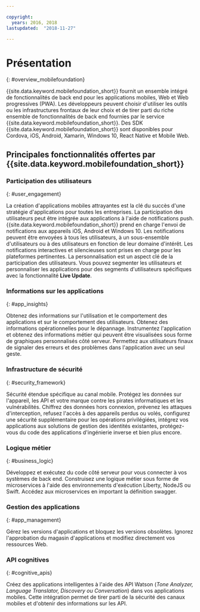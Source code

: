 ```yaml
---

copyright:
  years: 2016, 2018
lastupdated:  "2018-11-27"

---
```


#	Présentation
{: #overview_mobilefoundation}

{{site.data.keyword.mobilefoundation_short}} fournit un ensemble intégré de fonctionnalités de back end pour les applications mobiles, Web et Web progressives (PWA). Les développeurs peuvent choisir d'utiliser les outils ou les infrastructures frontaux de leur choix et de tirer parti du riche ensemble de fonctionnalités de back end fournies par le service {{site.data.keyword.mobilefoundation_short}}. Des SDK {{site.data.keyword.mobilefoundation_short}} sont disponibles pour Cordova, iOS, Android, Xamarin, Windows 10, React Native et Mobile Web.  

## Principales fonctionnalités offertes par {{site.data.keyword.mobilefoundation_short}}

### Participation des utilisateurs
{: #user_engagement}

La création d'applications mobiles attrayantes est la clé du succès d'une stratégie d'applications pour toutes les entreprises. La participation des utilisateurs peut être intégrée aux applications à l'aide de notifications push. {{site.data.keyword.mobilefoundation_short}} prend en charge l'envoi de notifications aux appareils iOS, Android et Windows 10. Les notifications peuvent être envoyées à tous les utilisateurs, à un sous-ensemble d'utilisateurs ou à des utilisateurs en fonction de leur domaine d'intérêt. Les notifications interactives et silencieuses sont prises en charge pour les plateformes pertinentes. La personnalisation est un aspect clé de la participation des utilisateurs. Vous pouvez segmenter les utilisateurs et personnaliser les applications pour des segments d'utilisateurs spécifiques avec la fonctionnalité **Live Update**.

###  Informations sur les applications
{: #app_insights}

Obtenez des informations sur l'utilisation et le comportement des applications et sur le comportement des utilisateurs. Obtenez des informations opérationnelles pour le dépannage. Instrumentez l'application et obtenez des informations métier qui peuvent être visualisées sous forme de graphiques personnalisés côté serveur. Permettez aux utilisateurs finaux de signaler des erreurs et des problèmes dans l'application avec un seul geste. 

###  Infrastructure de sécurité
{: #security_framework}

Sécurité étendue spécifique au canal mobile. Protégez les données sur l'appareil, les API et votre marque contre les pirates informatiques et les vulnérabilités. Chiffrez des données hors connexion, prévenez les attaques d'interception, refusez l'accès à des appareils perdus ou volés, configurez une sécurité supplémentaire pour les opérations privilégiées, intégrez vos applications aux solutions de gestion des identités existantes, protégez-vous du code des applications d'ingénierie inverse et bien plus encore. 

###  Logique métier
{: #business_logic}

Développez et exécutez du code côté serveur pour vous connecter à vos systèmes de back end. Construisez une logique métier sous forme de microservices à l'aide des environnements d'exécution Liberty, NodeJS ou Swift. Accédez aux microservices en important la définition swagger. 

###  Gestion des applications
{:  #app_management}

Gérez les versions d'applications et bloquez les versions obsolètes. Ignorez l'approbation du magasin d'applications et modifiez directement vos ressources Web. 

###  API cognitives 
{:  #cognitive_apis}

Créez des applications intelligentes à l'aide des API Watson (*Tone Analyzer, Language Translator, Discovery ou Conversation*) dans vos applications mobiles. Cette intégration permet de tirer parti de la sécurité des canaux mobiles et d'obtenir des informations sur les API. 

